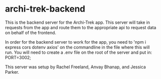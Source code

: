 # archi-trek-backend

This is the backend server for the Archi-Trek app. This server will take in requests from the app
and route them to the appropriate api to request data on behalf of the frontend.

In order for the backend server to work for the app, you need to 'npm i express cors dotenv axios' on the 
commandline in the file where this will run.
You will need to create a .env file on the root of the server and put in: PORT=3002;

This server was setup by Rachel Freeland, Anvay Bhanap, and Jessica Parker.
